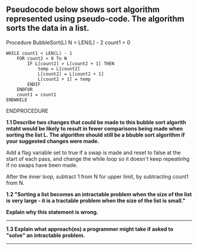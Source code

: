 ## Pseudocode below shows sort algorithm represented using pseudo-code. The algorithm sorts the data in a list.

Procedure BubbleSort(L)
    N = LEN(L) - 2
    count1 = 0

    WHILE count1 < LEN(L) - 1
        FOR count2 < 0 To N
            IF L[count2] > L[count2 + 1] THEN
                temp = L[count2]
                L[count2] = L[count2 + 1]
                L[count2 + 1] = temp
            ENDIF
        ENDFOR
        count1 = count1
    ENDWHILE

ENDPROCEDURE

**1.1 Describe **two** changes that could be made to this bubble sort algorith mtaht would be likely to result in fewer comparisons being made when sorting the list L. The algorithm should still be a bbuble sort algorithm if your suggested changes were made.**

Add a flag variable set to true if a swap is made and reset to false at the start of each pass, and change the while loop so it doesn't keep repeatinhg if no swaps have been made.

After the inner loop, subtract 1 from N for upper limit, by subtracting count1 from N.

**1.2 "Sorting a list becomes an intractable problem when the size of the list is very large - it is a tractable problem when the size of the list is small."**

**Explain why this statement is wrong.**

-----

**1.3 Explain what approach(es) a programmer might take if asked to "solve" an intractable problem.**

-----